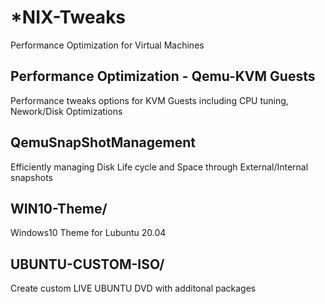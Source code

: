 # *NIX-Tweaks

Performance Optimization for Virtual Machines

## Performance Optimization - Qemu-KVM Guests

Performance tweaks options for KVM Guests including CPU tuning, Nework/Disk Optimizations

## QemuSnapShotManagement

Efficiently managing Disk Life cycle and Space through External/Internal snapshots

## WIN10-Theme/

Windows10 Theme for Lubuntu 20.04 

## UBUNTU-CUSTOM-ISO/

Create custom LIVE UBUNTU DVD with additonal packages
